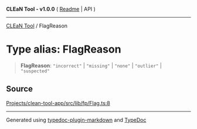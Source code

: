 **CLEaN Tool - v1.0.0** ( [Readme](../README.md) \| API )

***

[CLEaN Tool](../exports.md) / FlagReason

# Type alias: FlagReason

> **FlagReason**: `"incorrect"` \| `"missing"` \| `"none"` \| `"outlier"` \| `"suspected"`

## Source

[Projects/clean-tool-app/src/lib/fp/Flag.ts:8](https://github.com/yuckyh/clean-tool-app/)

***

Generated using [typedoc-plugin-markdown](https://www.npmjs.com/package/typedoc-plugin-markdown) and [TypeDoc](https://typedoc.org/)
